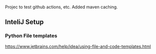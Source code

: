 Projec to test github actions, etc.
Added maven caching.


## InteliJ Setup

### Python File templates


https://www.jetbrains.com/help/idea/using-file-and-code-templates.html
